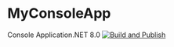 # MyConsoleApp 
Console Application.NET 8.0 
 [![Build and Publish](https://github.com/RomanSivtsov/MyConsoleApp/actions/workflows/build.yml/badge.svg)](https://github.com/RomanSivtsov/MyConsoleApp/actions/workflows/build.yml)
